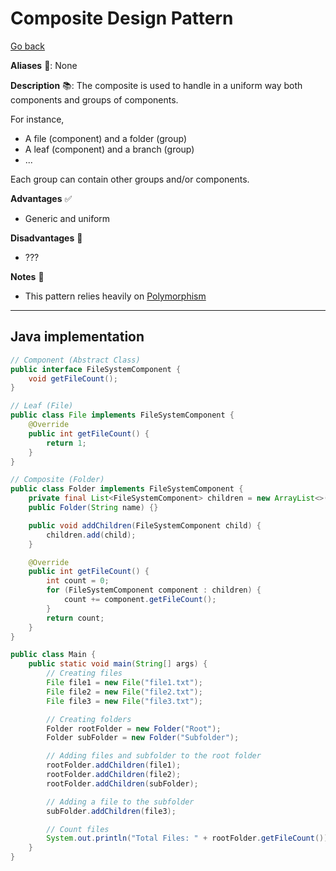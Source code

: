 # Composite Design Pattern

[Go back](../index.md#structural-)

<div class="row row-cols-md-2"><div>

**Aliases** 📌: None

**Description** 📚: The composite is used to handle in a uniform way both components and groups of components.

For instance, 

* A file (component) and a folder (group)
* A leaf (component) and a branch (group)
* ...

Each group can contain other groups and/or components. 
</div><div>

**Advantages** ✅

* Generic and uniform

**Disadvantages** 🚫

* ???

**Notes** 📝

* This pattern relies heavily on [Polymorphism](/programming-languages/_paradigm/oo.md#content-polymorphism)
</div></div>

<hr class="sep-both">

## Java implementation

<div class="row row-cols-md-2 mt-4"><div>

```java
// Component (Abstract Class)
public interface FileSystemComponent {
    void getFileCount();
}
```

```java
// Leaf (File)
public class File implements FileSystemComponent {
    @Override
    public int getFileCount() {
        return 1;
    }
}
```

```java
// Composite (Folder)
public class Folder implements FileSystemComponent {
    private final List<FileSystemComponent> children = new ArrayList<>();
    public Folder(String name) {}

    public void addChildren(FileSystemComponent child) {
        children.add(child);
    }

    @Override
    public int getFileCount() {
        int count = 0;
        for (FileSystemComponent component : children) {
            count += component.getFileCount();
        }
        return count;
    }
}
```
</div><div>

```java
public class Main {
    public static void main(String[] args) {
        // Creating files
        File file1 = new File("file1.txt");
        File file2 = new File("file2.txt");
        File file3 = new File("file3.txt");

        // Creating folders
        Folder rootFolder = new Folder("Root");
        Folder subFolder = new Folder("Subfolder");

        // Adding files and subfolder to the root folder
        rootFolder.addChildren(file1);
        rootFolder.addChildren(file2);
        rootFolder.addChildren(subFolder);

        // Adding a file to the subfolder
        subFolder.addChildren(file3);

        // Count files
        System.out.println("Total Files: " + rootFolder.getFileCount());
    }
}
```
</div></div>